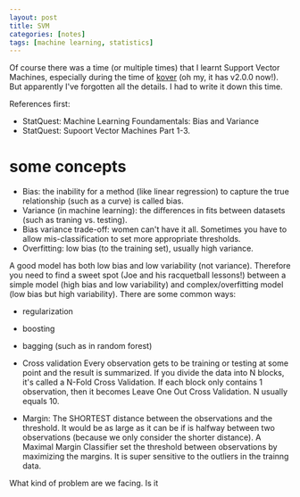 ```yaml
---
layout: post
title: SVM
categories: [notes]
tags: [machine learning, statistics]
---
```


Of course there was a time (or multiple times) that I learnt Support Vector Machines, especially during the time of [kover](https://aldro61.github.io/kover/index.html) (oh my, it has v2.0.0 now!). But apparently I've forgotten all the details. I had to write it down this time.

References first:
- StatQuest: Machine Learning Foundamentals: Bias and Variance
- StatQuest: Supoort Vector Machines Part 1-3. 
# some concepts
- Bias: the inability for a method (like linear regression) to capture the true relationship (such as a curve) is called bias.
- Variance (in machine learning): the differences in fits between datasets (such as traning vs. testing). 
- Bias variance trade-off: women can't have it all. Sometimes you have to allow mis-classification to set more appropriate thresholds. 
- Overfitting: low bias (to the training set), usually high variance.

A good model has both low bias and low variability (not variance). Therefore you need to find a sweet spot (Joe and his racquetball lessons!) between a simple model (high bias and low variability) and complex/overfitting model (low bias but high variability). There are some common ways:

- regularization
- boosting
- bagging (such as in random forest)

- Cross validation
Every observation gets to be training or testing at some point and the result is summarized.
If you divide the data into N blocks, it's called a N-Fold Cross Validation.
If each block only contains 1 observation, then it becomes Leave One Out Cross Validation. N usually equals 10.

- Margin: The SHORTEST distance between the observations and the threshold. It would be as large as it can be if is halfway between two observations (because we only consider the shorter distance). A Maximal Margin Classifier set the threshold between observations by maximizing the margins. It is super sensitive to the outliers in the trainng data.


What kind of problem are we facing. Is it 



